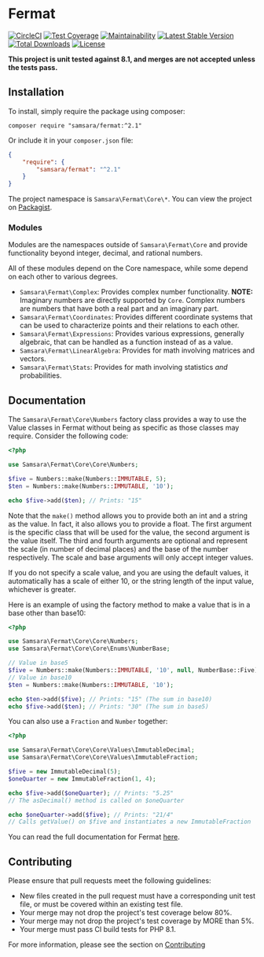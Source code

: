 # Fermat

[![CircleCI](https://dl.circleci.com/status-badge/img/gh/JordanRL/Fermat/tree/master.svg?style=shield)](https://dl.circleci.com/status-badge/redirect/gh/JordanRL/Fermat/tree/master) [![Test Coverage](https://api.codeclimate.com/v1/badges/ce0c5761a8f0d3d37cf2/test_coverage)](https://codeclimate.com/github/JordanRL/Fermat/test_coverage) [![Maintainability](https://api.codeclimate.com/v1/badges/ce0c5761a8f0d3d37cf2/maintainability)](https://codeclimate.com/github/JordanRL/Fermat/maintainability) [![Latest Stable Version](https://poser.pugx.org/samsara/fermat/v/stable)](https://packagist.org/packages/samsara/fermat) [![Total Downloads](https://poser.pugx.org/samsara/fermat/downloads)](https://packagist.org/packages/samsara/fermat) [![License](https://poser.pugx.org/samsara/fermat/license)](https://packagist.org/packages/samsara/fermat)

**This project is unit tested against 8.1, and merges are not accepted unless the tests pass.**

## Installation

To install, simply require the package using composer:

    composer require "samsara/fermat:^2.1"
    
Or include it in your `composer.json` file:

```json
{
    "require": {
        "samsara/fermat": "^2.1"
    }
}
```

The project namespace is `Samsara\Fermat\Core\*`. You can view the project on [Packagist](https://packagist.org/packages/samsara/fermat).

### Modules

Modules are the namespaces outside of `Samsara\Fermat\Core` and provide functionality beyond integer, decimal, and rational numbers.

All of these modules depend on the Core namespace, while some depend on each other to various degrees.

- `Samsara\Fermat\Complex`: Provides complex number functionality. **NOTE:** Imaginary numbers are directly supported by `Core`. Complex numbers are numbers that have both a real part and an imaginary part.
- `Samsara\Fermat\Coordinates`: Provides different coordinate systems that can be used to characterize points and their relations to each other.
- `Samsara\Fermat\Expressions`: Provides various expressions, generally algebraic, that can be handled as a function instead of as a value.
- `Samsara\Fermat\LinearAlgebra`: Provides for math involving matrices and vectors.
- `Samsara\Fermat\Stats`: Provides for math involving statistics *and* probabilities.

## Documentation

The `Samsara\Fermat\Core\Numbers` factory class provides a way to use the Value classes in Fermat without being as specific as those classes may require. Consider the following code:

```php
<?php

use Samsara\Fermat\Core\Core\Numbers;

$five = Numbers::make(Numbers::IMMUTABLE, 5);
$ten = Numbers::make(Numbers::IMMUTABLE, '10');

echo $five->add($ten); // Prints: "15"
```

Note that the `make()` method allows you to provide both an int and a string as the value. In fact, it also allows you to provide a float. The first argument is the specific class that will be used for the value, the second argument is the value itself. The third and fourth arguments are optional and represent the scale (in number of decimal places) and the base of the number respectively. The scale and base arguments will only accept integer values.

If you do not specify a scale value, and you are using the default values, it automatically has a scale of either 10, or the string length of the input value, whichever is greater.

Here is an example of using the factory method to make a value that is in a base other than base10:

```php
<?php

use Samsara\Fermat\Core\Core\Numbers;
use Samsara\Fermat\Core\Core\Enums\NumberBase;

// Value in base5
$five = Numbers::make(Numbers::IMMUTABLE, '10', null, NumberBase::Five); 
// Value in base10
$ten = Numbers::make(Numbers::IMMUTABLE, '10'); 

echo $ten->add($five); // Prints: "15" (The sum in base10)
echo $five->add($ten); // Prints: "30" (The sum in base5)
```

You can also use a `Fraction` and `Number` together:

```php
<?php

use Samsara\Fermat\Core\Core\Values\ImmutableDecimal;
use Samsara\Fermat\Core\Core\Values\ImmutableFraction;

$five = new ImmutableDecimal(5);
$oneQuarter = new ImmutableFraction(1, 4);

echo $five->add($oneQuarter); // Prints: "5.25"
// The asDecimal() method is called on $oneQuarter

echo $oneQuarter->add($five); // Prints: "21/4"
// Calls getValue() on $five and instantiates a new ImmutableFraction
```

You can read the full documentation for Fermat [here](https://jordanrl.github.io/Fermat/).

## Contributing

Please ensure that pull requests meet the following guidelines:

- New files created in the pull request must have a corresponding unit test file, or must be covered within an existing test file.
- Your merge may not drop the project's test coverage below 80%.
- Your merge may not drop the project's test coverage by MORE than 5%.
- Your merge must pass CI build tests for PHP 8.1.

For more information, please see the section on [Contributing](CONTRIBUTING.md)
